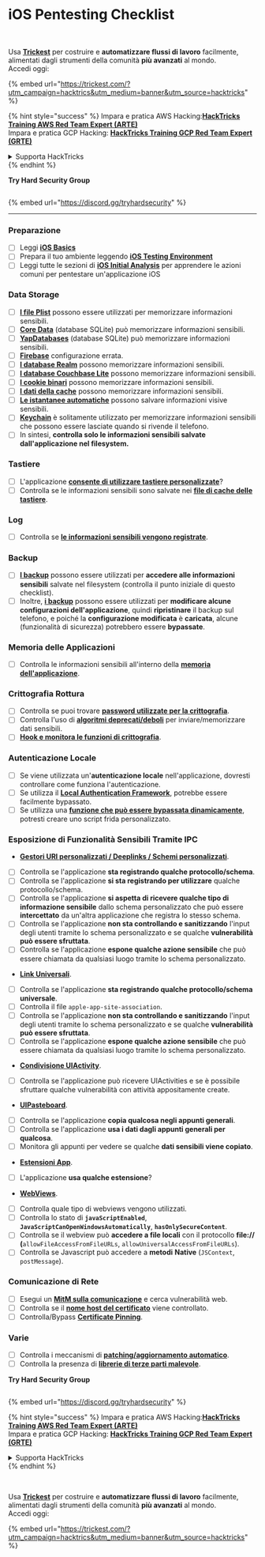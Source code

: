 # iOS Pentesting Checklist

<figure><img src="../.gitbook/assets/image (48).png" alt=""><figcaption></figcaption></figure>

\
Usa [**Trickest**](https://trickest.com/?utm\_campaign=hacktrics\&utm\_medium=banner\&utm\_source=hacktricks) per costruire e **automatizzare flussi di lavoro** facilmente, alimentati dagli strumenti della comunità **più avanzati** al mondo.\
Accedi oggi:

{% embed url="https://trickest.com/?utm_campaign=hacktrics&utm_medium=banner&utm_source=hacktricks" %}

{% hint style="success" %}
Impara e pratica AWS Hacking:<img src="/.gitbook/assets/arte.png" alt="" data-size="line">[**HackTricks Training AWS Red Team Expert (ARTE)**](https://training.hacktricks.xyz/courses/arte)<img src="/.gitbook/assets/arte.png" alt="" data-size="line">\
Impara e pratica GCP Hacking: <img src="/.gitbook/assets/grte.png" alt="" data-size="line">[**HackTricks Training GCP Red Team Expert (GRTE)**<img src="/.gitbook/assets/grte.png" alt="" data-size="line">](https://training.hacktricks.xyz/courses/grte)

<details>

<summary>Supporta HackTricks</summary>

* Controlla i [**piani di abbonamento**](https://github.com/sponsors/carlospolop)!
* **Unisciti al** 💬 [**gruppo Discord**](https://discord.gg/hRep4RUj7f) o al [**gruppo telegram**](https://t.me/peass) o **seguici** su **Twitter** 🐦 [**@hacktricks\_live**](https://twitter.com/hacktricks\_live)**.**
* **Condividi trucchi di hacking inviando PR ai** [**HackTricks**](https://github.com/carlospolop/hacktricks) e [**HackTricks Cloud**](https://github.com/carlospolop/hacktricks-cloud) repos di github.

</details>
{% endhint %}

**Try Hard Security Group**

<figure><img src="../.gitbook/assets/telegram-cloud-document-1-5159108904864449420.jpg" alt=""><figcaption></figcaption></figure>

{% embed url="https://discord.gg/tryhardsecurity" %}

***

### Preparazione

* [ ] Leggi [**iOS Basics**](ios-pentesting/ios-basics.md)
* [ ] Prepara il tuo ambiente leggendo [**iOS Testing Environment**](ios-pentesting/ios-testing-environment.md)
* [ ] Leggi tutte le sezioni di [**iOS Initial Analysis**](ios-pentesting/#initial-analysis) per apprendere le azioni comuni per pentestare un'applicazione iOS

### Data Storage

* [ ] [**I file Plist**](ios-pentesting/#plist) possono essere utilizzati per memorizzare informazioni sensibili.
* [ ] [**Core Data**](ios-pentesting/#core-data) (database SQLite) può memorizzare informazioni sensibili.
* [ ] [**YapDatabases**](ios-pentesting/#yapdatabase) (database SQLite) può memorizzare informazioni sensibili.
* [ ] [**Firebase**](ios-pentesting/#firebase-real-time-databases) configurazione errata.
* [ ] [**I database Realm**](ios-pentesting/#realm-databases) possono memorizzare informazioni sensibili.
* [ ] [**I database Couchbase Lite**](ios-pentesting/#couchbase-lite-databases) possono memorizzare informazioni sensibili.
* [ ] [**I cookie binari**](ios-pentesting/#cookies) possono memorizzare informazioni sensibili.
* [ ] [**I dati della cache**](ios-pentesting/#cache) possono memorizzare informazioni sensibili.
* [ ] [**Le istantanee automatiche**](ios-pentesting/#snapshots) possono salvare informazioni visive sensibili.
* [ ] [**Keychain**](ios-pentesting/#keychain) è solitamente utilizzato per memorizzare informazioni sensibili che possono essere lasciate quando si rivende il telefono.
* [ ] In sintesi, **controlla solo le informazioni sensibili salvate dall'applicazione nel filesystem.**

### Tastiere

* [ ] L'applicazione [**consente di utilizzare tastiere personalizzate**](ios-pentesting/#custom-keyboards-keyboard-cache)?
* [ ] Controlla se le informazioni sensibili sono salvate nei [**file di cache delle tastiere**](ios-pentesting/#custom-keyboards-keyboard-cache).

### **Log**

* [ ] Controlla se [**le informazioni sensibili vengono registrate**](ios-pentesting/#logs).

### Backup

* [ ] [**I backup**](ios-pentesting/#backups) possono essere utilizzati per **accedere alle informazioni sensibili** salvate nel filesystem (controlla il punto iniziale di questo checklist).
* [ ] Inoltre, [**i backup**](ios-pentesting/#backups) possono essere utilizzati per **modificare alcune configurazioni dell'applicazione**, quindi **ripristinare** il backup sul telefono, e poiché la **configurazione modificata** è **caricata**, alcune (funzionalità di sicurezza) potrebbero essere **bypassate**.

### **Memoria delle Applicazioni**

* [ ] Controlla le informazioni sensibili all'interno della [**memoria dell'applicazione**](ios-pentesting/#testing-memory-for-sensitive-data).

### **Crittografia Rottura**

* [ ] Controlla se puoi trovare [**password utilizzate per la crittografia**](ios-pentesting/#broken-cryptography).
* [ ] Controlla l'uso di [**algoritmi deprecati/deboli**](ios-pentesting/#broken-cryptography) per inviare/memorizzare dati sensibili.
* [ ] [**Hook e monitora le funzioni di crittografia**](ios-pentesting/#broken-cryptography).

### **Autenticazione Locale**

* [ ] Se viene utilizzata un'**autenticazione locale** nell'applicazione, dovresti controllare come funziona l'autenticazione.
* [ ] Se utilizza il [**Local Authentication Framework**](ios-pentesting/#local-authentication-framework), potrebbe essere facilmente bypassato.
* [ ] Se utilizza una [**funzione che può essere bypassata dinamicamente**](ios-pentesting/#local-authentication-using-keychain), potresti creare uno script frida personalizzato.

### Esposizione di Funzionalità Sensibili Tramite IPC

* [**Gestori URI personalizzati / Deeplinks / Schemi personalizzati**](ios-pentesting/#custom-uri-handlers-deeplinks-custom-schemes).
* [ ] Controlla se l'applicazione **sta registrando qualche protocollo/schema**.
* [ ] Controlla se l'applicazione **si sta registrando per utilizzare** qualche protocollo/schema.
* [ ] Controlla se l'applicazione **si aspetta di ricevere qualche tipo di informazione sensibile** dallo schema personalizzato che può essere **intercettato** da un'altra applicazione che registra lo stesso schema.
* [ ] Controlla se l'applicazione **non sta controllando e sanitizzando** l'input degli utenti tramite lo schema personalizzato e se qualche **vulnerabilità può essere sfruttata**.
* [ ] Controlla se l'applicazione **espone qualche azione sensibile** che può essere chiamata da qualsiasi luogo tramite lo schema personalizzato.
* [**Link Universali**](ios-pentesting/#universal-links).
* [ ] Controlla se l'applicazione **sta registrando qualche protocollo/schema universale**.
* [ ] Controlla il file `apple-app-site-association`.
* [ ] Controlla se l'applicazione **non sta controllando e sanitizzando** l'input degli utenti tramite lo schema personalizzato e se qualche **vulnerabilità può essere sfruttata**.
* [ ] Controlla se l'applicazione **espone qualche azione sensibile** che può essere chiamata da qualsiasi luogo tramite lo schema personalizzato.
* [**Condivisione UIActivity**](ios-pentesting/ios-uiactivity-sharing.md).
* [ ] Controlla se l'applicazione può ricevere UIActivities e se è possibile sfruttare qualche vulnerabilità con attività appositamente create.
* [**UIPasteboard**](ios-pentesting/ios-uipasteboard.md).
* [ ] Controlla se l'applicazione **copia qualcosa negli appunti generali**.
* [ ] Controlla se l'applicazione **usa i dati dagli appunti generali per qualcosa**.
* [ ] Monitora gli appunti per vedere se qualche **dati sensibili viene copiato**.
* [**Estensioni App**](ios-pentesting/ios-app-extensions.md).
* [ ] L'applicazione **usa qualche estensione**?
* [**WebViews**](ios-pentesting/ios-webviews.md).
* [ ] Controlla quale tipo di webviews vengono utilizzati.
* [ ] Controlla lo stato di **`javaScriptEnabled`**, **`JavaScriptCanOpenWindowsAutomatically`**, **`hasOnlySecureContent`**.
* [ ] Controlla se il webview può **accedere a file locali** con il protocollo **file://** **(**`allowFileAccessFromFileURLs`, `allowUniversalAccessFromFileURLs`).
* [ ] Controlla se Javascript può accedere a **metodi** **Native** (`JSContext`, `postMessage`).

### Comunicazione di Rete

* [ ] Esegui un [**MitM sulla comunicazione**](ios-pentesting/#network-communication) e cerca vulnerabilità web.
* [ ] Controlla se il [**nome host del certificato**](ios-pentesting/#hostname-check) viene controllato.
* [ ] Controlla/Bypass [**Certificate Pinning**](ios-pentesting/#certificate-pinning).

### **Varie**

* [ ] Controlla i meccanismi di [**patching/aggiornamento automatico**](ios-pentesting/#hot-patching-enforced-updateing).
* [ ] Controlla la presenza di [**librerie di terze parti malevole**](ios-pentesting/#third-parties).

**Try Hard Security Group**

<figure><img src="../.gitbook/assets/telegram-cloud-document-1-5159108904864449420.jpg" alt=""><figcaption></figcaption></figure>

{% embed url="https://discord.gg/tryhardsecurity" %}

{% hint style="success" %}
Impara e pratica AWS Hacking:<img src="/.gitbook/assets/arte.png" alt="" data-size="line">[**HackTricks Training AWS Red Team Expert (ARTE)**](https://training.hacktricks.xyz/courses/arte)<img src="/.gitbook/assets/arte.png" alt="" data-size="line">\
Impara e pratica GCP Hacking: <img src="/.gitbook/assets/grte.png" alt="" data-size="line">[**HackTricks Training GCP Red Team Expert (GRTE)**<img src="/.gitbook/assets/grte.png" alt="" data-size="line">](https://training.hacktricks.xyz/courses/grte)

<details>

<summary>Supporta HackTricks</summary>

* Controlla i [**piani di abbonamento**](https://github.com/sponsors/carlospolop)!
* **Unisciti al** 💬 [**gruppo Discord**](https://discord.gg/hRep4RUj7f) o al [**gruppo telegram**](https://t.me/peass) o **seguici** su **Twitter** 🐦 [**@hacktricks\_live**](https://twitter.com/hacktricks\_live)**.**
* **Condividi trucchi di hacking inviando PR ai** [**HackTricks**](https://github.com/carlospolop/hacktricks) e [**HackTricks Cloud**](https://github.com/carlospolop/hacktricks-cloud) repos di github.

</details>
{% endhint %}

<figure><img src="../.gitbook/assets/image (48).png" alt=""><figcaption></figcaption></figure>

\
Usa [**Trickest**](https://trickest.com/?utm\_campaign=hacktrics\&utm\_medium=banner\&utm\_source=hacktricks) per costruire e **automatizzare flussi di lavoro** facilmente, alimentati dagli strumenti della comunità **più avanzati** al mondo.\
Accedi oggi:

{% embed url="https://trickest.com/?utm_campaign=hacktrics&utm_medium=banner&utm_source=hacktricks" %}
